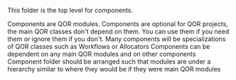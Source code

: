 This folder is the top level for components.

Components are QOR modules.
Components are optional for QOR projects, the main QOR classes don't depend on them. You can use them if you need them or ignore them if you don't.
Many components will be specializations of QOR classes such as Workflows or Allocators
Components can be dependent on any main QOR modules and on other components
Component folder should be arranged such that modules are under a hierarchy similar to where they would be if they were main QOR modules